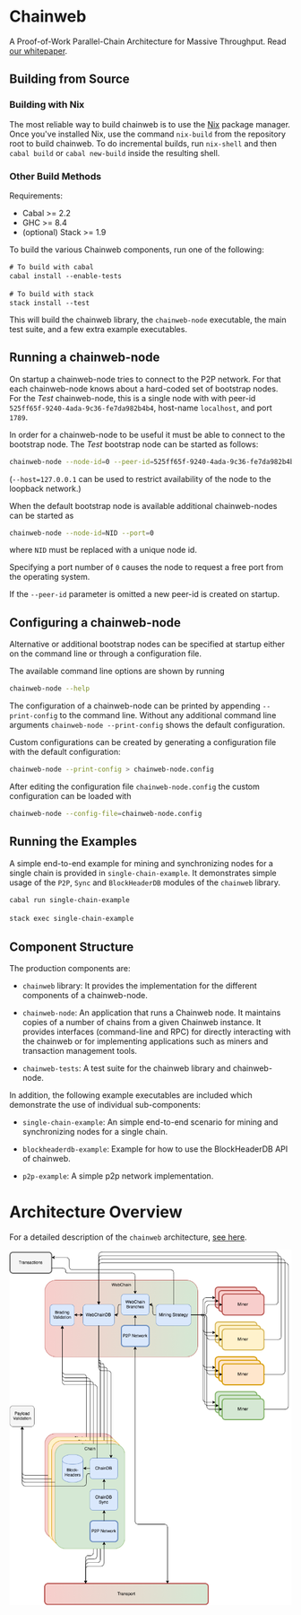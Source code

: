 # Chainweb

A Proof-of-Work Parallel-Chain Architecture for Massive Throughput.
Read [our whitepaper](http://kadena.io/docs/chainweb-v15.pdf).

## Building from Source

### Building with Nix

The most reliable way to build chainweb is to use the
[Nix](https://nixos.org/nix/) package manager. Once you've installed Nix, use
the command `nix-build` from the repository root to build chainweb. To do
incremental builds, run `nix-shell` and then `cabal build` or `cabal new-build`
inside the resulting shell.

### Other Build Methods

Requirements:

- Cabal >= 2.2
- GHC >= 8.4
- (optional) Stack >= 1.9

To build the various Chainweb components, run one of the following:

```
# To build with cabal
cabal install --enable-tests

# To build with stack
stack install --test
```

This will build the chainweb library, the `chainweb-node` executable, the main
test suite, and a few extra example executables.

## Running a chainweb-node

On startup a chainweb-node tries to connect to the P2P network. For that each
chainweb-node knows about a hard-coded set of bootstrap nodes. For the *Test*
chainweb-node, this is a single node with with peer-id
`525ff65f-9240-4ada-9c36-fe7da982b4b4`, host-name `localhost`, and port `1789`.

In order for a chainweb-node to be useful it must be able to connect to the
bootstrap node. The *Test* bootstrap node can be started as follows:

```sh
chainweb-node --node-id=0 --peer-id=525ff65f-9240-4ada-9c36-fe7da982b4b4 --host=localhost --port=1798
```

(`--host=127.0.0.1` can be used to restrict availability of the node to the
loopback network.)

When the default bootstrap node is available additional chainweb-nodes can be
started as

```sh
chainweb-node --node-id=NID --port=0
```

where `NID` must be replaced with a unique node id.

Specifying a port number of `0` causes the node to request a free port from the
operating system.

If the `--peer-id` parameter is omitted a new peer-id is created on startup.

## Configuring a chainweb-node

Alternative or additional bootstrap nodes can be specified at startup either on
the command line or through a configuration file.

The available command line options are shown by running

```sh
chainweb-node --help
```

The configuration of a chainweb-node can be printed by appending
`--print-config` to the command line. Without any additional command line
arguments `chainweb-node --print-config` shows the default configuration.

Custom configurations can be created by generating a configuration file
with the default configuration:

```sh
chainweb-node --print-config > chainweb-node.config
```

After editing the configuration file `chainweb-node.config` the custom
configuration can be loaded with

```sh
chainweb-node --config-file=chainweb-node.config
```

## Running the Examples

A simple end-to-end example for mining and synchronizing nodes for a single
chain is provided in `single-chain-example`. It demonstrates simple usage of the
`P2P`, `Sync` and `BlockHeaderDB` modules of the `chainweb` library.

```bash
cabal run single-chain-example

stack exec single-chain-example
```

## Component Structure

The production components are:

*   `chainweb` library: It provides the implementation for the different
    components of a chainweb-node.

*   `chainweb-node`: An application that runs a Chainweb node. It maintains copies
    of a number of chains from a given Chainweb instance. It provides interfaces
    (command-line and RPC) for directly interacting with the chainweb or for
    implementing applications such as miners and transaction management tools.

*   `chainweb-tests`: A test suite for the chainweb library and chainweb-node.

In addition, the following example executables are included which demonstrate
the use of individual sub-components:

*   `single-chain-example`: An simple end-to-end scenario for mining
    and synchronizing nodes for a single chain.

*   `blockheaderdb-example`: Example for how to use the BlockHeaderDB API of chainweb.

*   `p2p-example`: A simple p2p network implementation.

# Architecture Overview

For a detailed description of the `chainweb` architecture,
[see here](docs/Architecture.md).

![Architecture Overview](docs/Overview.png)
